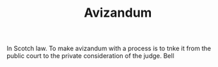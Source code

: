 ---
title: Avizandum
letter: A
permalink: "/definitions/avizandum.html"
body: In Scotch law. To make avizandum with a process is to tnke it from the public
  court to the private consideration of the judge. Bell
published_at: '2018-07-07'
layout: post
---